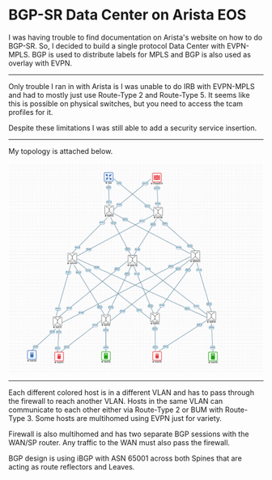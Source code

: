 # BGP-SR Data Center on Arista EOS

I was having trouble to find documentation on Arista's website on how to do BGP-SR. So, I decided to build a single protocol Data Center with EVPN-MPLS. BGP is used to distribute labels for MPLS and BGP is also used as overlay with EVPN.

---
Only trouble I ran in with Arista is I was unable to do IRB with EVPN-MPLS and had to mostly just use Route-Type 2 and Route-Type 5. It seems like this is possible on physical switches, but you need to access the tcam profiles for it.

Despite these limitations I was still able to add a security service insertion.

---

My topology is attached below.

![BGP-SR Topology](/bgp-sr-topology.png)

---

Each different colored host is in a different VLAN and has to pass through the firewall to reach another VLAN. Hosts in the same VLAN can communicate to each other either via Route-Type 2 or BUM with Route-Type 3. Some hosts are multihomed using EVPN just for variety.

Firewall is also multihomed and has two separate BGP sessions with the WAN/SP router. Any traffic to the WAN must also pass the firewall.

BGP design is using iBGP with ASN 65001 across both Spines that are acting as route reflectors and Leaves.

